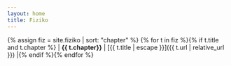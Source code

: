 ```yaml
---
layout: home
title: Fiziko
---
```


<!-- alternativa nomo korpoj kaj movoj?-->

<style>
    table td {
        border: none !important;
    }
    table tr {
        background-color: inherit !important;
    }
</style>

{% assign fiz = site.fiziko | sort: "chapter" %}
{% for t in fiz %}{% if t.title and t.chapter %}
| **{{ t.chapter}}** | [{{ t.title | escape }}]({{ t.url | relative_url }}) |{% endif %}{% endfor %}


